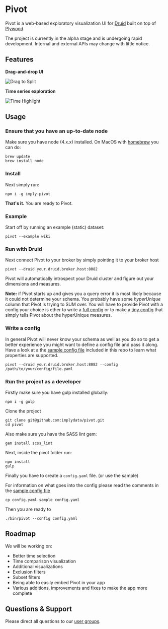 # Pivot

Pivot is a web-based exploratory visualization UI for [Druid](https://github.com/druid-io/druid) built on top of 
[Plywood](https://github.com/implydata/plywood). 

The project is currently in the alpha stage and is undergoing rapid development.
Internal and external APIs may change with little notice.

## Features

**Drag-and-drop UI**

![Drag to Split](https://github.com/implydata/pivot/raw/master/assets/images/drag-to-split.gif)

**Time series exploration**

![Time Highlight](https://github.com/implydata/pivot/raw/master/assets/images/time-highlight.gif)

## Usage

### Ensure that you have an up-to-date node

Make sure you have node (4.x.x) installed. On MacOS with [homebrew](http://brew.sh/) you can do:

```
brew update
brew install node
```

### Install

Next simply run:

```
npm i -g imply-pivot
```

**That's it.** You are ready to Pivot.


### Example

Start off by running an example (static) dataset:

```
pivot --example wiki
```

### Run with Druid

Next connect Pivot to your broker by simply pointing it to your broker host

```
pivot --druid your.druid.broker.host:8082
```

Pivot will automatically introspect your Druid cluster and figure out your dimensions and measures.

**Note:** if Pivot starts up and gives you a query error it is most likely because it could not determine your schema.
You probably have some *hyperUnique* column that Pivot is trying to SUM over. You will have to provide Pivot with a config
your choice is ether to write a [full config](/config.yaml.sample) or to make a [tiny config](/hyper-unique-patch-config.yaml)
that simply tells Pivot about the hyperUnique measures.   

### Write a config

In general Pivot will never know your schema as well as you do so to get a better experience you might want to define a config file and pass it along.
Have a look at a the [sample config file](/config.yaml.sample) included in this repo to learn what properties are supported. 

```
pivot --druid your.druid.broker.host:8082 --config /path/to/your/config/file.yaml
```

### Run the project as a developer

Firstly make sure you have gulp installed globally:

```
npm i -g gulp
```

Clone the project

```
git clone git@github.com:implydata/pivot.git
cd pivot
```

Also make sure you have the SASS lint gem:

```
gem install scss_lint
```

Next, inside the pivot folder run:

```
npm install
gulp
```

Finally you have to create a `config.yaml` file. (or use the sample)

For information on what goes into the config please read the comments in the [sample config file](/config.yaml.sample)

```
cp config.yaml.sample config.yaml
```

Then you are ready to

```
./bin/pivot --config config.yaml
```


## Roadmap

We will be working on:
- Better time selection
- Time comparison visualization
- Additional visualizations
- Exclusion filters
- Subset filters
- Being able to easily embed Pivot in your app
- Various additions, improvements and fixes to make the app more complete

## Questions & Support

Please direct all questions to our [user groups](https://groups.google.com/forum/#!forum/imply-user-group).
